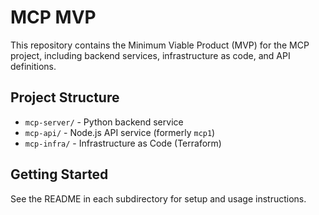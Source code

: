 # MCP MVP

This repository contains the Minimum Viable Product (MVP) for the MCP project, including backend services, infrastructure as code, and API definitions.

## Project Structure

- `mcp-server/` - Python backend service
- `mcp-api/` - Node.js API service (formerly `mcp1`)
- `mcp-infra/` - Infrastructure as Code (Terraform)

## Getting Started

See the README in each subdirectory for setup and usage instructions.
